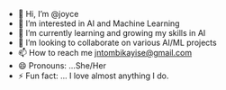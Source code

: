 - 👋 Hi, I’m @joyce
- 👀 I’m interested in AI and Machine Learning
- 🌱 I’m currently learning and growing my skills in AI
- 💞️ I’m looking to collaborate on various AI/ML projects 
- 📫 How to reach me jntombikayise@gmail.com 
- 😄 Pronouns: ...She/Her
- ⚡ Fun fact: ...
I love almost anything I do.
<!---
jay6-dev/jay6-dev is a ✨ special ✨ repository because its `README.md` (this file) appears on your GitHub profile.
You can click the Preview link to take a look at your changes.
--->
